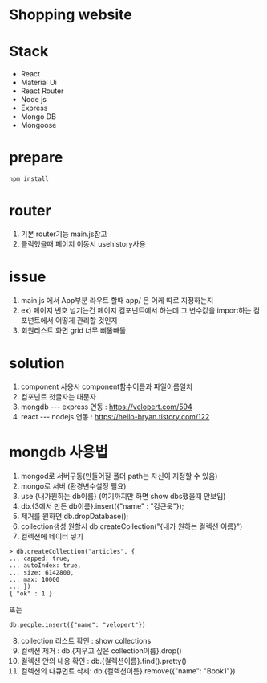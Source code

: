 # Shopping website
# Stack
- React
- Material Ui
- React Router
- Node js
- Express
- Mongo DB
- Mongoose
# prepare
```
npm install 
```

# router
1. 기본 router기능 main.js참고
2. 클릭했을때 페이지 이동시 usehistory사용 


# issue
1. main.js 에서 App부분 라우트 할때 app/ 은 어케 따로 지정하는지
2. ex) 페이지 번호 넘기는건 페이지 컴포넌트에서 하는데 그 변수값을 import하는 컴포넌트에서 어떻게 관리할 것인지  
3. 회원리스트 화면 grid 너무 삐뚤빼뚤

# solution
1. component 사용시 component함수이름과 파일이름일치
2. 컴포넌트 첫글자는 대문자
3. mongdb --- express 연동 : https://velopert.com/594
4. react --- nodejs 연동 : https://hello-bryan.tistory.com/122

# mongdb  사용법
1. mongod로 서버구동(만들어질 폴더 path는 자신이 지정할 수 있음)
2. mongo로 서버 (환경변수설정 필요)
3. use {내가원하는 db이름}   (여기까지만 하면 show dbs했을때 안보임)
4. db.{3에서 만든 db이름}.insert({"name" : "김근욱"});
5. 제거를 원하면 db.dropDatabase();
6. collection생성 원할시 db.createCollection("{내가 원하는 컬렉션 이름}")
7. 컬렉션에 데이터 넣기
```
> db.createCollection("articles", {
... capped: true,
... autoIndex: true,
... size: 6142800,
... max: 10000
... })
{ "ok" : 1 }
```
또는
```
db.people.insert({"name": "velopert"})
```
8. collection 리스트 확인 : show collections
9. 컬렉션 제거 : db.{지우고 싶은 collection이름}.drop()
10. 컬렉션 안의 내용 확인 : db.{컬렉션이름}.find().pretty()
11. 컬렉션의 다큐먼트 삭제: db.{컬렉션이름}.remove({"name": "Book1"})
